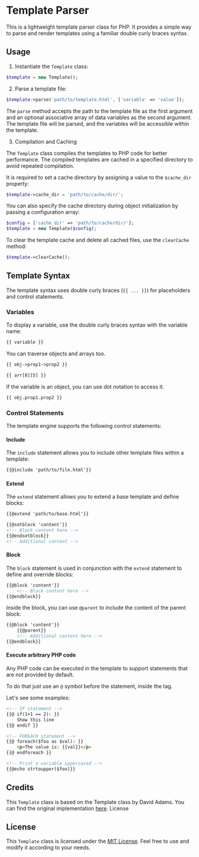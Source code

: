 # Template Parser
This is a lightweight template parser class for PHP. It provides a simple way to parse and render templates using a familiar double curly braces syntax.

## Usage
1. Instantiate the `Template` class:

```php
$template = new Template();
```

2. Parse a template file:

```php
$template->parse('path/to/template.html', ['variable' => 'value']);
```

The `parse` method accepts the path to the template file as the first argument and an optional associative array of data variables as the second argument. The template file will be parsed, and the variables will be accessible within the template.

3. Compilation and Caching

The `Template` class compiles the templates to PHP code for better performance. The compiled templates are cached in a specified directory to avoid repeated compilation.

It is required to set a cache directory by assigning a value to the `$cache_dir` property:

```php
$template->cache_dir = 'path/to/cache/dir/';
```

You can also specify the cache directory during object initialization by passing a configuration array:

```php
$config = ['cache_dir' => 'path/to/cache/dir/'];
$template = new Template($config);
```

To clear the template cache and delete all cached files, use the `clearCache` method:

```php
$template->clearCache();
```

## Template Syntax

The template syntax uses double curly braces (`{{ ... }}`) for placeholders and control statements.

### Variables

To display a variable, use the double curly braces syntax with the variable name:

```html
{{ variable }}
```

You can traverse objects and arrays too.

```html
{{ obj->prop1->prop2 }}

{{ arr[0][5] }}
```

If the variable is an object, you can use dot notation to access it.

```html
{{ obj.prop1.prop2 }}
```

### Control Statements

The template engine supports the following control statements:

#### Include

The `include` statement allows you to include other template files within a template:

```html
{{@include 'path/to/file.html'}}
```

#### Extend

The `extend` statement allows you to extend a base template and define blocks:

```html
{{@extend 'path/to/base.html'}}

{{@setblock 'content'}}
<!-- Block content here -->
{{@endsetblock}}
<!-- Additional content -->

```

#### Block

The `block` statement is used in conjunction with the `extend` statement to define and override blocks:

```html
{{@block 'content'}}
    <!-- Block content here -->
{{@endblock}}
```

Inside the block, you can use `@parent` to include the content of the parent block:

```html
{{@block 'content'}}
    {{@parent}}
    <!-- Additional content here -->
{{@endblock}}
```

#### Execute arbitrary PHP code
Any PHP code can be executed in the template to support statements that are not provided by default.

To do that just use an `@` symbol before the statement, inside the tag.

Let's see some examples:

```html
<!-- IF statement -->
{{@ if(1+1 == 2): }}
    Show this line
{{@ endif }}

<!-- FOREACH statement -->
{{@ foreach($foo as $val): }}
    <p>The value is: {{val}}</p>
{{@ endforeach }}

<!-- Print a variable uppercased -->
{{@echo strtoupper($foo)}}

```

## Credits

This `Template` class is based on the Template class by David Adams. You can find the original implementation [here](https://codeshack.io/lightweight-template-engine-php/).
License

## License

This `Template` class is licensed under the [MIT License](https://mit-license.org/). Feel free to use and modify it according to your needs.
